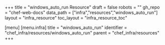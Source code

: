 +++
title = "windows_auto_run Resource"
draft = false
robots = ""
gh_repo = "chef-web-docs"
data_path = ["infra","resources","windows_auto_run"]
layout = "infra_resource"
toc_layout = "infra_resource_toc"

[menu]
  [menu.infra]
    title = "windows_auto_run"
    identifier = "chef_infra/resources/windows_auto_run"
    parent = "chef_infra/resources"
+++

<!-- The contents of this page are automatically generated from the windows_auto_run.yaml file in the data directory. -->
<!-- To suggest a change, edit the https://github.com/chef/chef/blob/master/lib/chef/resource/windows_auto_run.rb file
      and submit a pull request to the https://github.com/chef/chef repository. -->
